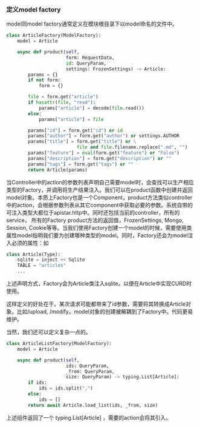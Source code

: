 ### 定义model factory
model同model factory通常定义在模块根目录下以model命名的文件中。
```python
class ArticleFactory(ModelFactory):
    model = Article

    async def product(self, 
                      form: RequestData,
                      id: QueryParam,
                      settings: FrozenSettings) -> Article:
        params = {}
        if not form:
            form = {}

        file = form.get("article")
        if hasattr(file, "read"):
            params["article"] = decode(file.read())
        else:
            params["article"] = file

        params["id"] = form.get("id") or id
        params["author"] = form.get("author") or settings.AUTHOR
        params["title"] = form.get("title") or \
                          file and file.filename.replace(".md", "")
        params["feature"] = eval(form.get("feature") or "False")
        params["description"] = form.get("description") or ""
        params["tags"] = form.get("tags") or ""
        return Article(params)
```
当Controller中的action的参数列表声明自己需要model时，会查找可以生产相应类型的Factory，并调用将生产结果注入。我们可以在product函数中创建并返回model对象。本质上Factory也是一个Component，product方法类似controller中的action，会根据参数列表从其它component中获取必要的参数。系统自带的可注入类型大都位于apistar.http中。同时还包括当前的controller，所有的service， 所有的Factory product方法的返回值，FrozenSettings, Mongo, Session, Cookie等等。当我们使用Factory创建一个model的时候，需要使用类属性model指明我们要为创建哪种类型的model。同时，Factory还会为model注入必须的属性：如
```python
class Article(Type):
    sqlite = inject << Sqlite
    TABLE = "articles"
    ...
```
上述声明方式，Factory会为Article类注入sqlite。以便在Article中实现CURD时使用。

这样定义的好处在于。某次请求可能都带来了id参数，需要将其转换成Article对象，比如/upload, /modify。model对象的创建被解耦到了Factory中。代码更易维护。

当然，我们还可以定义复杂一点的。
```python
class ArticleListFactory(ModelFactory):
    model = Article

    async def product(self,
                      ids: QueryParam,
                      _from: QueryParam,
                      size: QueryParam) -> typing.List[Article]:
        if ids:
            ids = ids.split(",")
        else:
            ids = []
        return await Article.load_list(ids, _from, size)
```
上述组件返回了一个 typing.List[Article] ，需要的action会将其引入。